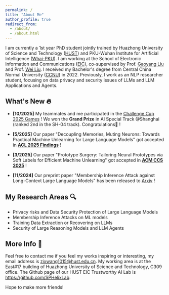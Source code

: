 ```yaml
---
permalink: /
title: "About Me"
author_profile: true
redirect_from: 
  - /about/
  - /about.html
---
```


I am currently a 1st year PhD student jointly trained by Huazhong University of Science and Technology ([HUST](http://www.hust.edu.cn/)) and PKU-Wuhan Institute for Artificial Intelligence ([Whai-PKU](http://whai.pku.edu.cn/index.htm)).
I am working at the School of Electronic Information and Communications ([EIC](http://ei.hust.edu.cn/)), co-supervised by Prof. [Gaoyang Liu](https://gyliu1991.github.io) and Prof. [Wei Liu](https://faculty.hust.edu.cn/wliu/zh_CN/index.htm). 
I received my Bachelor's degree from Central China Normal University ([CCNU](https://www.ccnu.edu.cn/)) in 2022.
Previously, I work as an NLP researcher student, focusing on data privacy and security issues of LLMs and LLM Applications and Agents.

What's New 🔥
------
- **[10/2025]** My teammates and me participated in the [Challenge Cup 2025 Games](https://2025.tiaozhanbei.net/) ! We won the **Grand Prize** in AI Special Track @Shanghai (ranked 2nd in the SH-04 track). Congratulations🎉 !

- **[5/2025]** Our paper "Decoupling Memories, Muting Neurons: Towards Practical Machine Unlearning for Large Language Models" got accepted in [**ACL 2025 Findings**](https://2025.aclweb.org/) !

- **[3/2025]** Our paper "Prototype Surgery: Tailoring Neural Prototypes via Soft Labels for Efficient Machine Unlearning" got accepted in [**ACM CCS 2025**](https://www.sigsac.org/ccs/CCS2025/) !

- **[11/2024]** Our preprint paper "Membership Inference Attack against Long-Context Large Language Models" has been released to [Arxiv](https://arxiv.org/abs/2411.11424) !

My Research Areas 🔍
------
- Privacy risks and Data Security Protection of Large Language Models
- Membership Inference Attacks on ML models
- Training Data Extraction or Recovering on LLMs
- Security of Large Reasoning Models and LLM Agents

More Info 📧
------
Feel free to contact me if you feel my works inspiring or interesting, my email address is <zixwang1015@hust.edu.cn>.
My working area is at the East#17 building of Huazhong University of Science and Technology, C309 office. The Github page of our HUST EIC Trustworthy AI Lab is <https://github.com/SPHelixLab>.

Hope to make more friends!


